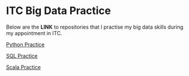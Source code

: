 # ITC Big Data Practice

Below are the **LINK** to repositories that I practise my big data skills during my appointment in ITC. 

[Python Practice](https://github.com/keithonpy/ITC_python_practice.git)

[SQL Practice](https://github.com/keithonpy/ITC_SQL_practice.git)

[Scala Practice](https://github.com/keithonpy/ITC_scala_practice.git)
